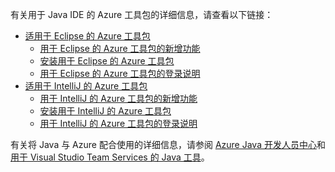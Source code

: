有关用于 Java IDE 的 Azure 工具包的详细信息，请查看以下链接：

- [适用于 Eclipse 的 Azure 工具包](/azure-toolkit-for-eclipse)
  - [用于 Eclipse 的 Azure 工具包的新增功能](/azure-toolkit-for-eclipse-whats-new)
  - [安装用于 Eclipse 的 Azure 工具包](/azure-toolkit-for-eclipse-installation)
  - [用于 Eclipse 的 Azure 工具包的登录说明](/azure-toolkit-for-eclipse-sign-in-instructions)
- [适用于 IntelliJ 的 Azure 工具包](/azure-toolkit-for-intellij)
  - [用于 IntelliJ 的 Azure 工具包的新增功能](/azure-toolkit-for-intellij-whats-new)
  - [安装用于 IntelliJ 的 Azure 工具包](/azure-toolkit-for-intellij-installation)
  - [用于 IntelliJ 的 Azure 工具包的登录说明](/azure-toolkit-for-intellij-sign-in-instructions)

有关将 Java 与 Azure 配合使用的详细信息，请参阅 [Azure Java 开发人员中心](/develop/java/)和[用于 Visual Studio Team Services 的 Java 工具](https://java.visualstudio.com/)。

<!-- ms.date: 10/26/2017 -->